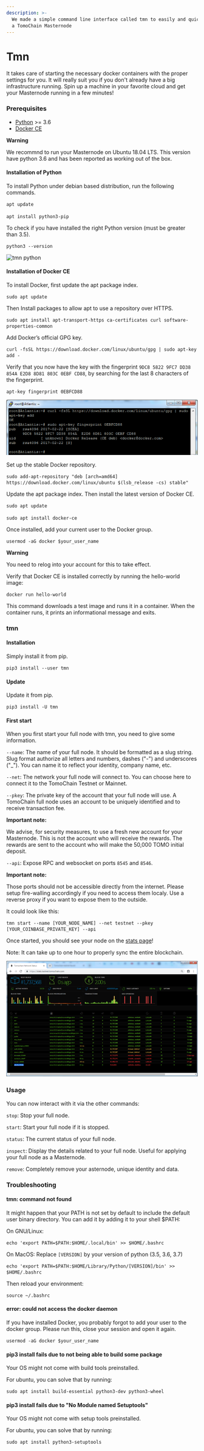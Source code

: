 ```yaml
---
description: >-
  We made a simple command line interface called tmn to easily and quickly start
  a TomoChain Masternode
---
```


# Tmn

It takes care of starting the necessary docker containers with the proper settings for you. It will really suit you if you don't already have a big infrastructure running. Spin up a machine in your favorite cloud and get your Masternode running in a few minutes!

### Prerequisites <a href="#prerequisites" id="prerequisites"></a>

* [Python](https://docs.python-guide.org/starting/install3/linux/) >= 3.6
* [Docker CE](https://docs.docker.com/install/)

**Warning**

We recommnd to run your Masternode on Ubuntu 18.04 LTS. This version have python 3.6 and has been reported as working out of the box.

#### Installation of Python <a href="#installation-of-python" id="installation-of-python"></a>

To install Python under debian based distribution, run the following commands.

```
apt update

apt install python3-pip
```

To check if you have installed the right Python version (must be greater than 3.5).

```
python3 --version
```

![tmn python](https://docs.tomochain.com/assets/tmn\_python.png)

#### Installation of Docker CE <a href="#installation-of-docker-ce" id="installation-of-docker-ce"></a>

To install Docker, first update the apt package index.

```
sudo apt update
```

Then Install packages to allow apt to use a repository over HTTPS.

```
sudo apt install apt-transport-https ca-certificates curl software-properties-common
```

Add Docker’s official GPG key.

```
curl -fsSL https://download.docker.com/linux/ubuntu/gpg | sudo apt-key add -
```

Verify that you now have the key with the fingerprint `9DC8 5822 9FC7 DD38 854A E2D8 8D81 803C 0EBF CD88`, by searching for the last 8 characters of the fingerprint.

```
apt-key fingerprint 0EBFCD88
```

![](<../../.gitbook/assets/image (30).png>)

Set up the stable Docker repository.

```
sudo add-apt-repository "deb [arch=amd64] https://download.docker.com/linux/ubuntu $(lsb_release -cs) stable"
```

Update the apt package index. Then install the latest version of Docker CE.

```
sudo apt update

sudo apt install docker-ce
```

Once installed, add your current user to the Docker group.

```
usermod -aG docker $your_user_name
```

**Warning**

You need to relog into your account for this to take effect.

Verify that Docker CE is installed correctly by running the hello-world image:

```
docker run hello-world
```

This command downloads a test image and runs it in a container. When the container runs, it prints an informational message and exits.

### tmn <a href="#tmn" id="tmn"></a>

#### Installation <a href="#installation" id="installation"></a>

Simply install it from pip.

```
pip3 install --user tmn
```

#### Update <a href="#update" id="update"></a>

Update it from pip.

```
pip3 install -U tmn
```

#### First start <a href="#first-start" id="first-start"></a>

When you first start your full node with tmn, you need to give some information.

`--name`: The name of your full node. It should be formatted as a slug string. Slug format authorize all letters and numbers, dashes ("-") and underscores ("\_"). You can name it to reflect your identity, company name, etc.

`--net`: The network your full node will connect to. You can choose here to connect it to the TomoChain Testnet or Mainnet.

`--pkey`: The private key of the account that your full node will use. A TomoChain full node uses an account to be uniquely identified and to receive transaction fee.

**Important note:**

We advise, for security measures, to use a fresh new account for your Masternode. This is not the account who will receive the rewards. The rewards are sent to the account who will make the 50,000 TOMO initial deposit.

`--api`: Expose RPC and websocket on ports `8545` and `8546`.

**Important note:**

Those ports should not be accessible directly from the internet. Please setup fire-walling accordingly if you need to access them localy. Use a reverse proxy if you want to expose them to the outside.

It could look like this:

```
tmn start --name [YOUR_NODE_NAME] --net testnet --pkey [YOUR_COINBASE_PRIVATE_KEY] --api
```

Once started, you should see your node on the [stats page](https://stats.testnet.tomochain.com/)!

Note: It can take up to one hour to properly sync the entire blockchain.

![](<../../.gitbook/assets/image (63).png>)



### Usage <a href="#usage" id="usage"></a>

You can now interact with it via the other commands:

`stop`: Stop your full node.

`start`: Start your full node if it is stopped.

`status`: The current status of your full node.

`inspect`: Display the details related to your full node. Useful for applying your full node as a Masternode.

`remove`: Completely remove your asternode, unique identity and data.

### Troubleshooting <a href="#troubleshooting" id="troubleshooting"></a>

#### tmn: command not found <a href="#tmn-command-not-found" id="tmn-command-not-found"></a>

It might happen that your PATH is not set by default to include the default user binary directory. You can add it by adding it to your shell $PATH:

On GNU/Linux:

```
echo 'export PATH=$PATH:$HOME/.local/bin' >> $HOME/.bashrc
```

On MacOS: Replace `[VERSION]` by your version of python (3.5, 3.6, 3.7)

```
echo 'export PATH=$PATH:$HOME/Library/Python/[VERSION]/bin' >> $HOME/.bashrc
```

Then reload your environment:

```
source ~/.bashrc
```

#### error: could not access the docker daemon <a href="#error-could-not-access-the-docker-daemon" id="error-could-not-access-the-docker-daemon"></a>

If you have installed Docker, you probably forgot to add your user to the docker group. Please run this, close your session and open it again.

```
usermod -aG docker $your_user_name
```

#### pip3 install fails due to not being able to build some package <a href="#pip3-install-fails-due-to-not-being-able-to-build-some-package" id="pip3-install-fails-due-to-not-being-able-to-build-some-package"></a>

Your OS might not come with build tools preinstalled.

For ubuntu, you can solve that by running:

```
sudo apt install build-essential python3-dev python3-wheel
```

#### pip3 install fails due to "No Module named Setuptools" <a href="#pip3-install-fails-due-to-no-module-named-setuptools" id="pip3-install-fails-due-to-no-module-named-setuptools"></a>

Your OS might not come with setup tools preinstalled.

For ubuntu, you can solve that by running:

```
sudo apt install python3-setuptools
```
